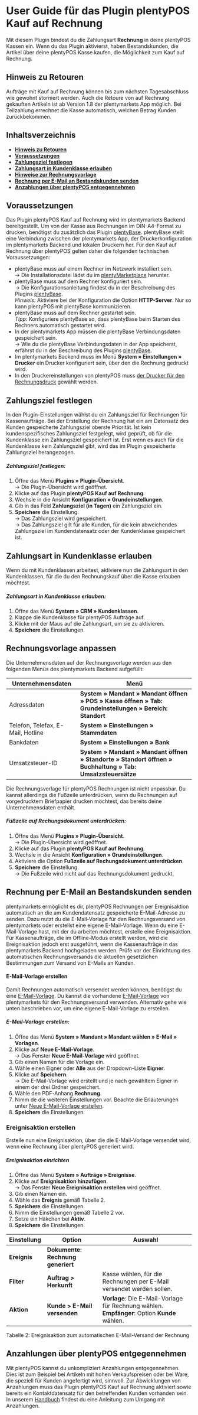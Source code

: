 # User Guide für das Plugin plentyPOS Kauf auf Rechnung<a id="10." name="10.">

Mit diesem Plugin bindest du die Zahlungsart **Rechnung** in deine plentyPOS Kassen ein. Wenn du das Plugin aktivierst, haben Bestandskunden, die Artikel über deine plentyPOS Kasse kaufen, die Möglichkeit zum Kauf auf Rechnung.

## Hinweis zu Retouren<a id="05." name="05.">

<div class="alert alert-warning" role="alert">
  Aufträge mit Kauf auf Rechnung können bis zum nächsten Tagesabschluss wie gewohnt storniert werden. Auch die Retoure von auf Rechnung gekauften Artikeln ist ab Version 1.8 der plentymarkets App möglich. Bei Teilzahlung errechnet die Kasse automatisch, welchen Betrag Kunden zurückbekommen.
</div>

## Inhaltsverzeichnis

* <a href="#05."><b>Hinweis zu Retouren</b></a>
* <a href="#10."><b>Voraussetzungen</b></a>
* <a href="#20."><b>Zahlungsziel festlegen</b></a>
* <a href="#30."><b>Zahlungsart in Kundenklasse erlauben</b></a>
* <a href="#40."><b>Hinweise zur Rechnungsvorlage</b></a>
* <a href="#50."><b>Rechnung per E-Mail an Bestandskunden senden</b></a>
* <a href="#60."><b>Anzahlungen über plentyPOS entgegennehmen</b></a>


## Voraussetzungen<a id="10." name="10.">

Das Plugin plentyPOS Kauf auf Rechnung wird im plentymarkets Backend bereitgestellt. Um von der Kasse aus Rechnungen im DIN-A4-Format zu drucken, benötigst du zusätzlich das Plugin [plentyBase](https://marketplace.plentymarkets.com/plugins/integration/plentyBase_5053). plentyBase stellt eine Verbindung zwischen der plentymarkets App, der Druckerkonfiguration im plentymarkets Backend und lokalen Druckern her. Für den Kauf auf Rechnung über plentyPOS gelten daher die folgenden technischen Voraussetzungen:

* plentyBase muss auf einem Rechner im Netzwerk installiert sein. <br>
→ Die Installationsdatei lädst du im [plentyMarketplace](https://marketplace.plentymarkets.com/plugins/integration/plentyBase_5053) herunter.
* plentyBase muss auf dem Rechner konfiguriert sein. <br>
→ Die Konfigurationsanleitung findest du in der Beschreibung des Plugins [plentyBase](https://marketplace.plentymarkets.com/plugins/integration/plentyBase_5053). <br>
  *_Hinweis:_* Aktiviere bei der Konfiguration die Option **HTTP-Server**. Nur so kann plentyPOS mit plentyBase kommunizieren.
* plentyBase muss auf dem Rechner gestartet sein. <br>
  *_Tipp:_* Konfiguriere plentyBase so, dass plentyBase beim Starten des Rechners automatisch gestartet wird.
* In der plentymarkets App müssen die plentyBase Verbindungsdaten gespeichert sein. <br>
→ Wie du die plentyBase Verbindungsdaten in der App speicherst, erfährst du in der Beschreibung des Plugins [plentyBase](https://marketplace.plentymarkets.com/plugins/integration/plentyBase_5053#140).
* Im plentymarkets Backend muss im Menü **System » Einstellungen » Drucker** ein Drucker konfiguriert sein, über den die Rechnung gedruckt wird.
* In den Druckereinstellungen von plentyPOS muss [der Drucker für den Rechnungsdruck](https://knowledge.plentymarkets.com/omni-channel/pos/pos-einrichten#1020) gewählt werden.

## Zahlungsziel festlegen<a id="20." name="20.">

In den Plugin-Einstellungen wählst du ein Zahlungsziel für Rechnungen für Kassenaufträge. Bei der Erstellung der Rechnung hat ein am Datensatz des Kunden gespeicherte Zahlungsziel oberste Priorität. Ist kein kundenspezifisches Zahlungsziel festgelegt, wird geprüft, ob für die Kundenklasse ein Zahlungsziel gespeichert ist. Erst wenn es auch für die Kundenklasse kein Zahlungsziel gibt, wird das im Plugin gespeicherte Zahlungsziel herangezogen.

##### Zahlungsziel festlegen:

1. Öffne das Menü **Plugins » Plugin-Übersicht**. <br>
→ Die Plugin-Übersicht wird geöffnet.
1. Klicke auf das Plugin **plentyPOS Kauf auf Rechnung**.
2. Wechsle in die Ansicht **Konfiguration » Grundeinstellungen**.
3. Gib in das Feld **Zahlungsziel (in Tagen)** ein Zahlungsziel ein.
4. **Speichere** die Einstellung. <br>
→ Das Zahlungsziel wird gespeichert. <br>
→ Das Zahlungsziel gilt für alle Kunden, für die kein abweichendes Zahlungsziel im Kundendatensatz oder der Kundenklasse gespeichert ist.

## Zahlungsart in Kundenklasse erlauben<a id="30." name="30.">

Wenn du mit Kundenklassen arbeitest, aktiviere nun die Zahlungsart in den Kundenklassen, für die du den Rechnungskauf über die Kasse erlauben möchtest.

##### Zahlungsart in Kundenklasse erlauben:

1. Öffne das Menü **System » CRM » Kundenklassen**.
2. Klappe die Kundenklasse für plentyPOS Aufträge auf.
3. Klicke mit der Maus auf die Zahlungsart, um sie zu aktivieren.
4. **Speichere** die Einstellungen.

## Rechnungsvorlage anpassen<a id="40." name="40.">

Die Unternehmensdaten auf der Rechnungsvorlage werden aus den folgenden Menüs des plentymarkets Backend aufgefüllt:

| Unternehmensdaten | Menü |
|---|---|
| Adressdaten | **System » Mandant » Mandant öffnen » POS » Kasse öffnen » Tab: Grundeinstellungen » Bereich: Standort** |
| Telefon, Telefax, E-Mail, Hotline | **System » Einstellungen » Stammdaten** |
| Bankdaten | **System » Einstellungen » Bank** |
| Umsatzsteuer-ID | **System » Mandant » Mandant öffnen » Standorte » Standort öffnen » Buchhaltung » Tab: Umsatzsteuersätze** |

Die Rechnungsvorlage für plentyPOS Rechnungen ist nicht anpassbar. Du kannst allerdings die Fußzeile unterdrücken, wenn du Rechnungen auf vorgedrucktem Briefpapier drucken möchtest, das bereits deine Unternehmensdaten enthält.

##### Fußzeile auf Rechungsdokument unterdrücken:

1. Öffne das Menü **Plugins » Plugin-Übersicht**. <br>
→ Die Plugin-Übersicht wird geöffnet.
1. Klicke auf das Plugin **plentyPOS Kauf auf Rechnung**.
2. Wechsle in die Ansicht **Konfiguration » Grundeinstellungen**.
3. Aktiviere die Option **Fußzeile auf Rechungsdokument unterdrücken**.
4. **Speichere** die Einstellung. <br>
→ Die Fußzeile wird nicht auf das Rechnungsdokument gedruckt.

## Rechnung per E-Mail an Bestandskunden senden<a id="50." name="50.">

plentymarkets ermöglicht es dir, plentyPOS Rechnungen per Ereignisaktion automatisch an die am Kundendatensatz gespeicherte E-Mail-Adresse zu senden. Dazu nutzt du die E-Mail-Vorlage für den Rechnungsversand von plentymarkets oder erstellst eine eigene E-Mail-Vorlage. Wenn du eine E-Mail-Vorlage hast, mit der du arbeiten möchtest, erstelle eine Ereignisaktion. Für Kassenaufträge, die im Offline-Modus erstellt werden, wird die Ereignisaktion jedoch erst ausgeführt, wenn die Kassenaufträge in das plentymarkets Backend hochgeladen werden. Prüfe vor der Einrichtung des automatischen Rechnungsversands die aktuellen gesetzlichen Bestimmungen zum Versand von E-Mails an Kunden.

#### E-Mail-Vorlage erstellen

Damit Rechnungen automatisch versendet werden können, benötigst du eine [E-Mail-Vorlage](https://knowledge.plentymarkets.com/crm/e-mails-versenden#1200). Du kannst die vorhandene [E-Mail-Vorlage](https://knowledge.plentymarkets.com/crm/e-mails-versenden#1200) von plentymarkets für den Rechnungsversand verwenden. Alternativ gehe wie unten beschrieben vor, um eine eigene E-Mail-Vorlage zu erstellen.

##### E-Mail-Vorlage erstellen:

1. Öffne das Menü **System » Mandant » Mandant wählen » E-Mail » Vorlagen**.
2. Klicke auf **Neue E-Mail-Vorlage**. <br>
→ Das Fenster **Neue E-Mail-Vorlage** wird geöffnet.
3. Gib einen Namen für die Vorlage ein.
4. Wähle einen Eigner oder **Alle** aus der Dropdown-Liste **Eigner**.
5. Klicke auf **Speichern**. <br>
→ Die E-Mail-Vorlage wird erstellt und je nach gewähltem Eigner in einem der drei Ordner gespeichert.
6. Wähle den PDF-Anhang **Rechnung**.
7. Nimm de die weiteren Einstellungen vor. Beachte die Erläuterungen unter [Neue E-Mail-Vorlage erstellen](https://knowledge.plentymarkets.com/crm/e-mails-versenden#1200).
8. **Speichere** die Einstellungen.


### Ereignisaktion erstellen

Erstelle nun eine Ereignisaktion, über die die E-Mail-Vorlage versendet wird, wenn eine Rechnung über plentyPOS generiert wird.

##### Ereignisaktion einrichten

1. Öffne das Menü **System » Aufträge » Ereignisse**.
2. Klicke auf **Ereignisaktion hinzufügen**. <br>
→ Das Fenster **Neue Ereignisaktion erstellen** wird geöffnet.
3. Gib einen Namen ein.
4. Wähle das **Ereignis** gemäß Tabelle 2.
5. **Speichere** die Einstellungen.
6. Nimm die Einstellungen gemäß Tabelle 2 vor.
7. Setze ein Häkchen bei **Aktiv**.
8. **Speichere** die Einstellungen.


| Einstellung | Option | Auswahl |
|---|---|---|
| **Ereignis** | **Dokumente: Rechnung generiert** | |
| **Filter** | **Auftrag &gt; Herkunft** | Kasse wählen, für die Rechnungen per E-Mail versendet werden sollen. |
| **Aktion** | **Kunde &gt; E-Mail versenden** | **Vorlage**: Die E-Mail-Vorlage für Rechnung wählen. **Empfänger**: Option **Kunde** wählen. |

Tabelle 2: Ereignisaktion zum automatischen E-Mail-Versand der Rechnung

## Anzahlungen über plentyPOS entgegennehmen<a id="60." name="60.">

Mit plentyPOS kannst du unkompliziert Anzahlungen entgegennehmen. Dies ist zum Beispiel bei Artikeln mit hohen Verkaufspreisen oder bei Ware, die speziell für Kunden angefertigt wird, sinnvoll. Zur Abwicklungen von Anzahlungen muss das Plugin plentyPOS Kauf auf Rechnung aktiviert sowie bereits ein Kontaktdatensatz für den betreffenden Kunden vorhanden sein. In unserem [Handbuch](https://knowledge.plentymarkets.com/pos/pos-kassenbenutzer#440) findest du eine Anleitung zum Umgang mit Anzahlungen.